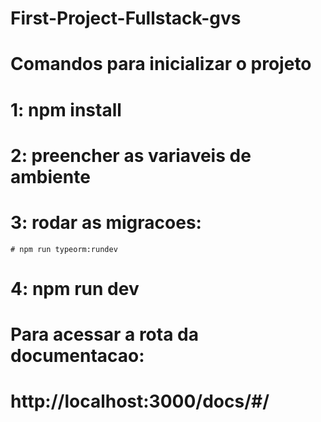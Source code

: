 # First-Project-Fullstack-gvs

# Comandos para inicializar o projeto
 # 1: npm install 
 # 2: preencher as variaveis de ambiente
 # 3: rodar as migracoes:
    # npm run typeorm:rundev
 # 4: npm run dev

# Para acessar a rota da documentacao:
  # http://localhost:3000/docs/#/


